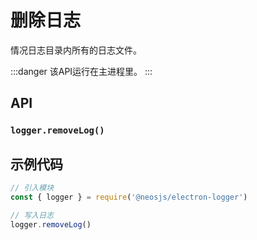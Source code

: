 # 删除日志

情况日志目录内所有的日志文件。

:::danger
该API运行在主进程里。
:::

## API 
### `logger.removeLog()`
###

## 示例代码
```js
// 引入模块
const { logger } = require('@neosjs/electron-logger')

// 写入日志
logger.removeLog()
```


